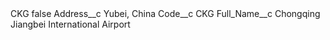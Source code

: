 <?xml version="1.0" encoding="UTF-8"?>
<CustomMetadata xmlns="http://soap.sforce.com/2006/04/metadata" xmlns:xsi="http://www.w3.org/2001/XMLSchema-instance" xmlns:xsd="http://www.w3.org/2001/XMLSchema">
    <label>CKG</label>
    <protected>false</protected>
    <values>
        <field>Address__c</field>
        <value xsi:type="xsd:string">Yubei, China</value>
    </values>
    <values>
        <field>Code__c</field>
        <value xsi:type="xsd:string">CKG</value>
    </values>
    <values>
        <field>Full_Name__c</field>
        <value xsi:type="xsd:string">Chongqing Jiangbei International Airport</value>
    </values>
</CustomMetadata>
